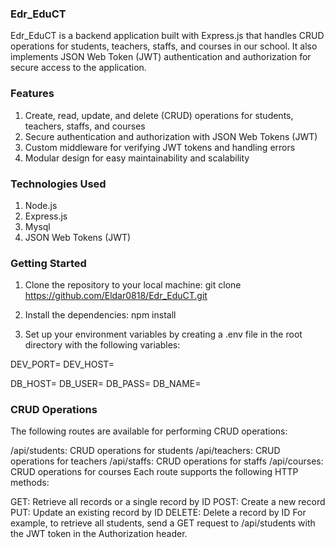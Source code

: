 ### Edr_EduCT

Edr_EduCT is a backend application built with Express.js that handles CRUD operations for students, teachers, staffs, and courses in our school. It also implements JSON Web Token (JWT) authentication and authorization for secure access to the application.

### Features

1. Create, read, update, and delete (CRUD) operations for students, teachers, staffs, and courses
2. Secure authentication and authorization with JSON Web Tokens (JWT)
3. Custom middleware for verifying JWT tokens and handling errors
4. Modular design for easy maintainability and scalability

### Technologies Used

1. Node.js
2. Express.js
3. Mysql
4. JSON Web Tokens (JWT)

### Getting Started

1. Clone the repository to your local machine: git clone https://github.com/Eldar0818/Edr_EduCT.git

2. Install the dependencies: npm install

3. Set up your environment variables by creating a .env file in the root directory with the following variables:

DEV_PORT=
DEV_HOST=

DB_HOST=
DB_USER=
DB_PASS=
DB_NAME=

### CRUD Operations

The following routes are available for performing CRUD operations:

/api/students: CRUD operations for students
/api/teachers: CRUD operations for teachers
/api/staffs: CRUD operations for staffs
/api/courses: CRUD operations for courses
Each route supports the following HTTP methods:

GET: Retrieve all records or a single record by ID
POST: Create a new record
PUT: Update an existing record by ID
DELETE: Delete a record by ID
For example, to retrieve all students, send a GET request to /api/students with the JWT token in the Authorization header.